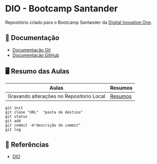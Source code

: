 # DIO - Bootcamp Santander

Repositório criado para o Bootcamp Santander da [Digital Inovation One](https://www.dio.me/).

## 📑 Documentação
- [Documentação Git](https://git-scm.com/doc)
- [Documentação GitHub](https://docs.github.com/)

## 🖥️ Resumo das Aulas

| Aulas | Resumos |
|-------|---------|
| Gravando alterações no Repositorio Local | [Resumos](resumos/resumo-aula1-git.md) |

```
git init 
git clone "URL"  "pasta de destino"
git status
git add
git commit -m"descrição do commit"
git log 

```

## 🔎 Referências
- [DIO](https://www.dio.me/)